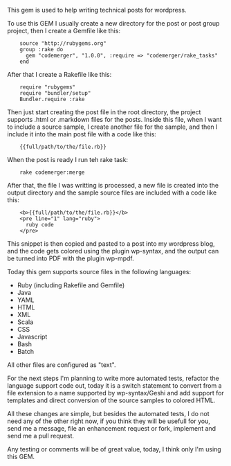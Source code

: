 This gem is used to help writing technical posts for wordpress.

To use this GEM I usually create a new directory for the post or post group project, then I create a Gemfile like this:

        source "http://rubygems.org"
        group :rake do
          gem "codemerger", "1.0.0", :require => "codemerger/rake_tasks"
        end

After that I create a Rakefile like this:

        require "rubygems"
        require "bundler/setup"
        Bundler.require :rake

Then just start creating the post file in the root directory, the project supports .html or .markdown files for the posts.
Inside this file, when I want to include a source sample, I create another file for the sample, and then I include it into the main post file with a code like this:

        {{full/path/to/the/file.rb}}

When the post is ready I run teh rake task:

        rake codemerger:merge

After that, the file I was writting is processed, a new file is created into the output directory and the sample source files are included with a code like this:

        <b>{{full/path/to/the/file.rb}}</b>
        <pre line="1" lang="ruby">
          ruby code
        </pre>

This snippet is then copied and pasted to a post into my wordpress blog, and the code gets colored using the plugin wp-syntax, and the output can be turned into PDF with the plugin wp-mpdf.

Today this gem supports source files in the following languages:

* Ruby (including Rakefile and Gemfile)
* Java
* YAML
* HTML
* XML
* Scala
* CSS
* Javascript
* Bash
* Batch

All other files are configured as "text".

For the next steps I'm planning to write more automated tests, refactor the language support code out, today it is a switch statement to convert from a file extension to a name supported by wp-syntax/Geshi and add support for templates and direct conversion of the source samples to colored HTML.

All these changes are simple, but besides the automated tests, I do not need any of the other right now, if you think they will be usefull for you, send me a message, file an enhancement request or fork, implement and send me a pull request.

Any testing or comments will be of great value, today, I think only I'm using this GEM.
